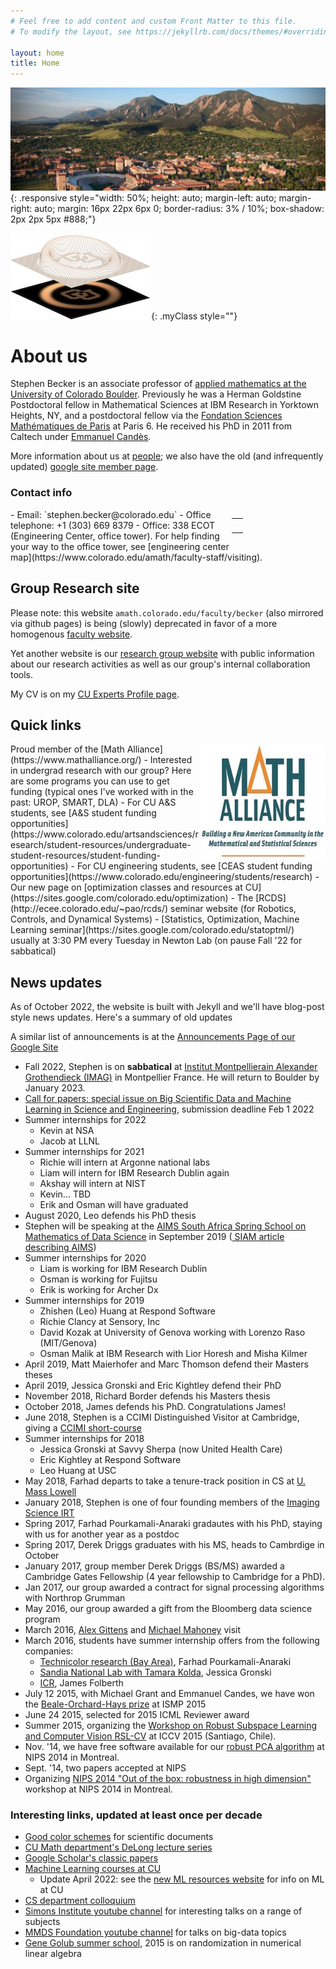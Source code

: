 ```yaml
---
# Feel free to add content and custom Front Matter to this file.
# To modify the layout, see https://jekyllrb.com/docs/themes/#overriding-theme-defaults

layout: home
title: Home
---
```


![CU picture](/assets/img/CUBoulder.jpg){: .responsive style="width: 50%; height: auto; margin-left: auto; margin-right: auto; margin: 16px 22px 6px 0;   border-radius: 3% / 10%;   box-shadow: 2px 2px 5px #888;"}
<!-- <img style="" src="/assets/img/CU_logo_matlab.jpg"> -->
![CU logo](/assets/img/CU_logo_matlab.jpg){: .myClass style=""}

# About us

<!-- <img style="float: left;" src="/assets/img/CU_logo_matlab.jpg"> -->
Stephen Becker is an associate professor of [applied mathematics at the University of Colorado Boulder](https://www.colorado.edu/amath/). Previously he was a Herman Goldstine Postdoctoral fellow in Mathematical Sciences at IBM Research in Yorktown Heights, NY, and a postdoctoral fellow via the [Fondation Sciences Mathématiques de Paris](http://www.sciencesmaths-paris.fr/) at Paris 6. He received his PhD in 2011 from Caltech under [Emmanuel Candès](http://www-stat.stanford.edu/~candes/).

More information about us at [people](people); we also have the old (and infrequently updated)  [google site member page](https://sites.google.com/colorado.edu/becker/members).

### Contact info

<table class="imgtable" style="border: 0px; float: right; width: 150px;">
<tr><td id="mouse">&nbsp;</td></tr>
</table>
<!--
<img style="float: right;" src="/assets/img/Stephen_2018_1_shadow.jpg" class="funnyHover">
-->
- Email: `stephen.becker@colorado.edu`
- Office telephone: +1 (303) 669 8379
- Office: 338 ECOT (Engineering Center, office tower). For help finding your way to the office tower, see [engineering center map](https://www.colorado.edu/amath/faculty-staff/visiting).


<div style="clear: all;"></div>

## Group Research site

Please note: this website `amath.colorado.edu/faculty/becker` (also mirrored via github pages) is being (slowly) deprecated in favor of a more homogenous [faculty website](https://www.colorado.edu/amath/becker).

Yet another website is our
[research group website](https://sites.google.com/colorado.edu/becker/) with public information about our research activities as well as our group's internal collaboration tools.

My CV is on my [CU Experts Profile page](https://experts.colorado.edu/display/fisid_154263).


## Quick links
<img style="float: right;" src="assets/img/MathAlliance_small.jpg">
Proud member of the [Math Alliance](https://www.mathalliance.org/)
- Interested in undergrad research with our group? Here are some programs you can use to get funding (typical ones I've worked with in the past: UROP, SMART, DLA)
  - For CU A&S students, see [A&S student funding opportunities](https://www.colorado.edu/artsandsciences/research/student-resources/undergraduate-student-resources/student-funding-opportunities)
  - For CU engineering students, see [CEAS student funding opportunities](https://www.colorado.edu/engineering/students/research)
- Our new page on [optimization classes and resources at CU](https://sites.google.com/colorado.edu/optimization)
- The [RCDS](http://ecee.colorado.edu/~pao/rcds/) seminar website (for Robotics, Controls, and Dynamical Systems)
- [Statistics, Optimization, Machine Learning seminar](https://sites.google.com/colorado.edu/statoptml/) usually at 3:30 PM every Tuesday in Newton Lab (on pause Fall '22 for  sabbatical)

## News updates
As of October 2022, the website is built with Jekyll and we'll have blog-post style news updates. Here's a summary of old updates

A similar list of announcements is at the [Announcements Page of our Google Site](https://sites.google.com/colorado.edu/becker/announcements)
- Fall 2022, Stephen is on **sabbatical** at [Institut Montpellierain Alexander Grothendieck (IMAG)](https://imag.umontpellier.fr/) in Montpellier France. He will return to Boulder by January 2023.
- [Call for papers: special issue on Big Scientific Data and Machine Learning in Science  and Engineering](https://home.liebertpub.com/cfp/big-scientific-data-and-machine-learning-in-science-and-engi/344/), submission deadline Feb 1 2022
- Summer internships for 2022
  - Kevin at NSA
  - Jacob at LLNL
- Summer internships for 2021
  - Richie will intern at Argonne national labs
  - Liam will intern for IBM Research Dublin again
  - Akshay will intern at NIST
  - Kevin... TBD
  - Erik and Osman will have graduated
- August 2020, Leo defends his PhD thesis
- Stephen will be speaking at the [AIMS South Africa Spring School on Mathematics of Data Science](https://www.aims.ac.za/2019/04/18/spring-school-on-mathematics-of-data-science/) in  September 2019 ([ SIAM article describing AIMS](https://sinews.siam.org/Details-Page/aims-advances-mathematics-education-in-africa-1))
- Summer internships for 2020
  - Liam is working for IBM Research Dublin
  - Osman is working for Fujitsu
  - Erik is working for Archer Dx
- Summer internships for 2019
  - Zhishen (Leo) Huang at Respond Software
  - Richie Clancy at Sensory, Inc
  - David Kozak at University of Genova working with Lorenzo Raso (MIT/Genova)
  - Osman Malik at IBM Research with Lior Horesh and Misha Kilmer
- April 2019, Matt Maierhofer and Marc Thomson defend their Masters theses
- April 2019, Jessica Gronski and Eric Kightley defend their PhD
- November 2018, Richard Border defends his Masters thesis
- October 2018, James defends his PhD. Congratulations James!
- June 2018, Stephen is a CCIMI Distinguished Visitor at Cambridge, giving a [CCIMI short-course](http://www.talks.cam.ac.uk/show/index/86806)
- Summer internships for 2018
  - Jessica Gronski at Savvy Sherpa (now United Health Care)
  - Eric Kightley at Respond Software
  - Leo Huang at USC
- May 2018, Farhad departs to take a tenure-track position in CS at [U. Mass Lowell](https://www.uml.edu/)
- January 2018, Stephen is one of four founding members of the [Imaging Science IRT](https://www.colorado.edu/engineering/research/interdisciplinary-research-themes)
- Spring 2017, Farhad Pourkamali-Anaraki gradautes with his PhD, staying with us for another year as a postdoc
- Spring 2017, Derek Driggs graduates with his MS, heads to Cambrdige in October
- January 2017, group member Derek Driggs (BS/MS) awarded a Cambridge Gates Fellowship (4 year fellowship to Cambridge for a PhD).
- Jan 2017, our group awarded a contract for signal processing algorithms with Northrop Grumman
- May 2016, our group awarded a gift from the Bloomberg data science program
- March 2016, [Alex Gittens](https://www.cs.rpi.edu/~gittea/) and [Michael Mahoney](https://www.stat.berkeley.edu/~mmahoney/) visit
- March 2016, students have summer internship offers from the following companies:
  - [Technicolor research (Bay Area)](http://www.technicolorbayarea.com/), Farhad Pourkamali-Anaraki
  - [Sandia National Lab with Tamara Kolda](http://www.sandia.gov/~tgkolda/), Jessica Gronski
  - [ICR](http://icr-team.com/), James Folberth
- July 12 2015, with Michael Grant and Emmanuel Candes, we have won the [Beale-Orchard-Hays prize](http://www.mathopt.org/?nav=boh) at ISMP 2015
- June 24 2015, selected for 2015 ICML Reviewer award
- Summer 2015, organizing the [Workshop on Robust Subspace Learning and Computer Vision RSL-CV](http://rsl-cv2015.univ-lr.fr/workshop/) at ICCV 2015 (Santiago, Chile).
- Nov. '14, we have free software available for our [robust PCA algorithm](https://github.com/stephenbeckr/fastRPCA) at NIPS 2014 in Montreal.
- Sept. '14, two papers accepted at NIPS
- Organizing [ NIPS 2014 "Out of the box: robustness in high dimension"](https://sites.google.com/site/saravkin/nips2014-robust) workshop at NIPS 2014 in Montreal.

### Interesting links, updated at least once per decade
- [Good color schemes](https://personal.sron.nl/~pault/data/colourschemes.pdf) for scientific documents
- [CU Math department's DeLong lecture series](http://math.colorado.edu/delong/)
- [Google Scholar's classic papers](https://scholar.googleblog.com/2017/06/classic-papers-articles-that-have-stood.html)
- [Machine Learning courses at CU](http://www.cs.colorado.edu/~mozer/Teaching/Machine%20Learning%20At%20CU/)
  - Update April 2022: see the [new ML resources website](https://www.colorado.edu/research/machine-learning/) for info on ML at CU
- [CS department colloquium](http://www.colorado.edu/cs/colloquia/colloquium-schedule)
- [Simons Institute youtube channel](https://www.youtube.com/channel/UCW1C2xOfXsIzPgjXyuhkw9g) for interesting talks on a range of subjects
- [MMDS Foundation youtube channel](https://www.youtube.com/channel/UCmLB71obuOBLMdWCQUI-DiA) for talks on big-data topics
- [Gene Golub summer school](http://scgroup19.ceid.upatras.gr/g2s32015/2015/04/16/welcome/), 2015 is on randomization in numerical linear algebra
